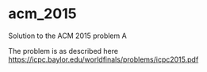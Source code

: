 # acm_2015
Solution to the ACM 2015 problem A

The problem is as described here https://icpc.baylor.edu/worldfinals/problems/icpc2015.pdf
